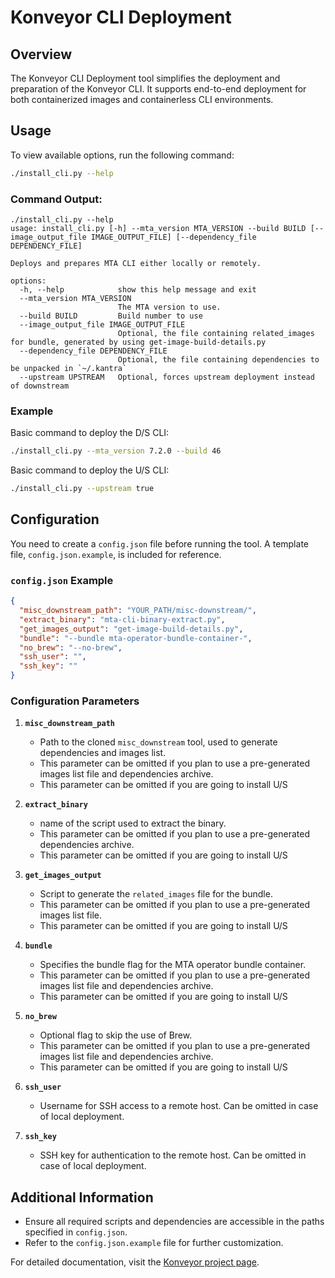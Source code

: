 # Konveyor CLI Deployment

## Overview

The Konveyor CLI Deployment tool simplifies the deployment and preparation of the Konveyor CLI. It supports end-to-end deployment for both containerized images and containerless CLI environments.

## Usage

To view available options, run the following command:

```bash
./install_cli.py --help
```

### Command Output:
```text
./install_cli.py --help
usage: install_cli.py [-h] --mta_version MTA_VERSION --build BUILD [--image_output_file IMAGE_OUTPUT_FILE] [--dependency_file DEPENDENCY_FILE]

Deploys and prepares MTA CLI either locally or remotely.

options:
  -h, --help            show this help message and exit
  --mta_version MTA_VERSION
                        The MTA version to use.
  --build BUILD         Build number to use
  --image_output_file IMAGE_OUTPUT_FILE
                        Optional, the file containing related_images for bundle, generated by using get-image-build-details.py
  --dependency_file DEPENDENCY_FILE
                        Optional, the file containing dependencies to be unpacked in `~/.kantra`
  --upstream UPSTREAM   Optional, forces upstream deployment instead of downstream
```

### Example

Basic command to deploy the D/S CLI:

```bash
./install_cli.py --mta_version 7.2.0 --build 46
```

Basic command to deploy the U/S CLI:

```bash
./install_cli.py --upstream true
```

## Configuration

You need to create a `config.json` file before running the tool. A template file, `config.json.example`, is included for reference.

### `config.json` Example
```json
{
  "misc_downstream_path": "YOUR_PATH/misc-downstream/",
  "extract_binary": "mta-cli-binary-extract.py",
  "get_images_output": "get-image-build-details.py",
  "bundle": "--bundle mta-operator-bundle-container-",
  "no_brew": "--no-brew",
  "ssh_user": "",
  "ssh_key": ""
}
```

### Configuration Parameters

1. **`misc_downstream_path`**
   - Path to the cloned `misc_downstream` tool, used to generate dependencies and images list.
   - This parameter can be omitted if you plan to use a pre-generated images list file and dependencies archive.
   - This parameter can be omitted if you are going to install U/S

2. **`extract_binary`**
   - name of the script used to extract the binary.
   - This parameter can be omitted if you plan to use a pre-generated dependencies archive.
   - This parameter can be omitted if you are going to install U/S

3. **`get_images_output`**
   - Script to generate the `related_images` file for the bundle.
   - This parameter can be omitted if you plan to use a pre-generated images list file.
   - This parameter can be omitted if you are going to install U/S

4. **`bundle`**
   - Specifies the bundle flag for the MTA operator bundle container.
   - This parameter can be omitted if you plan to use a pre-generated images list file and dependencies archive.
   - This parameter can be omitted if you are going to install U/S

5. **`no_brew`**
   - Optional flag to skip the use of Brew.
   - This parameter can be omitted if you plan to use a pre-generated images list file and dependencies archive.
   - This parameter can be omitted if you are going to install U/S

6. **`ssh_user`**
   - Username for SSH access to a remote host. Can be omitted in case of local deployment.

7. **`ssh_key`**
   - SSH key for authentication to the remote host. Can be omitted in case of local deployment.

## Additional Information

- Ensure all required scripts and dependencies are accessible in the paths specified in `config.json`.
- Refer to the `config.json.example` file for further customization.

For detailed documentation, visit the [Konveyor project page](https://konveyor.io).

